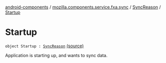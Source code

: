 [android-components](../../index.md) / [mozilla.components.service.fxa.sync](../index.md) / [SyncReason](index.md) / [Startup](./-startup.md)

# Startup

`object Startup : `[`SyncReason`](index.md) [(source)](https://github.com/mozilla-mobile/android-components/blob/master/components/service/firefox-accounts/src/main/java/mozilla/components/service/fxa/sync/SyncManager.kt#L25)

Application is starting up, and wants to sync data.

